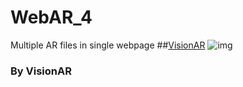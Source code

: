 # WebAR_4
Multiple AR files in single webpage 
##[VisionAR](https://agneya-1402.github.io/WebAR_4/)
![img](Marker(2).png)

### By VisionAR

